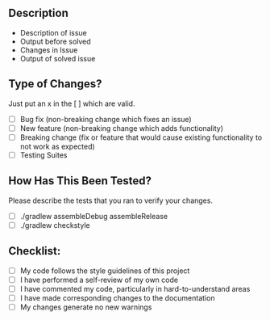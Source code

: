 ## Description
- Description of issue
- Output before solved
- Changes in Issue
- Output of solved issue

## Type of Changes?
Just put an x in the [ ] which are valid.

- [ ] Bug fix (non-breaking change which fixes an issue)
- [ ] New feature (non-breaking change which adds functionality)
- [ ] Breaking change (fix or feature that would cause existing functionality to not work as expected)
- [ ] Testing Suites

## How Has This Been Tested?
Please describe the tests that you ran to verify your changes.
- [ ] ./gradlew assembleDebug assembleRelease
- [ ] ./gradlew checkstyle

## Checklist:
- [ ] My code follows the style guidelines of this project
- [ ] I have performed a self-review of my own code
- [ ] I have commented my code, particularly in hard-to-understand areas
- [ ] I have made corresponding changes to the documentation
- [ ] My changes generate no new warnings
